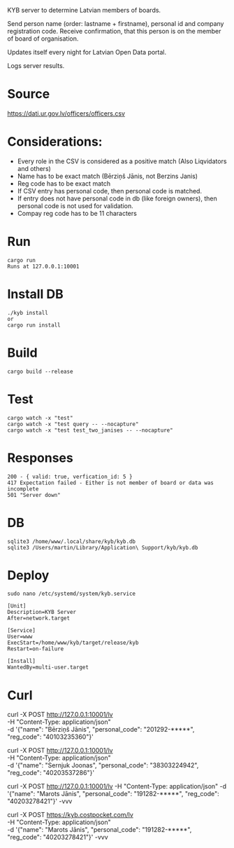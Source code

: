 KYB server to determine Latvian members of boards.

Send person name (order: lastname + firstname), personal id and company registration code.
Receive confirmation, that this person is on the member of board of organisation.

Updates itself every night for Latvian Open Data portal.

Logs server results.

# Source
https://dati.ur.gov.lv/officers/officers.csv

# Considerations:
+ Every role in the CSV is considered as a positive match (Also Liqvidators and others)
+ Name has to be exact match (Bērziņš Jānis, not Berzins Janis)
+ Reg code has to be exact match
+ If CSV entry has personal code, then personal code is matched.
+ If entry does not have personal code in db (like foreign owners), then personal code is not used for validation.
+ Compay reg code has to be 11 characters

# Run
```
cargo run
Runs at 127.0.0.1:10001
```

# Install DB
```
./kyb install
or
cargo run install
```

# Build
```
cargo build --release
```

# Test
```
cargo watch -x "test"
cargo watch -x "test query -- --nocapture"
cargo watch -x "test test_two_janises -- --nocapture"
```

# Responses
```
200 - { valid: true, verfication_id: 5 }
417 Expectation failed - Either is not member of board or data was incomplete
501 "Server down"

```

# DB
```
sqlite3 /home/www/.local/share/kyb/kyb.db
sqlite3 /Users/martin/Library/Application\ Support/kyb/kyb.db
```

# Deploy
```
sudo nano /etc/systemd/system/kyb.service

[Unit]
Description=KYB Server
After=network.target

[Service]
User=www
ExecStart=/home/www/kyb/target/release/kyb
Restart=on-failure

[Install]
WantedBy=multi-user.target
```

# Curl
curl -X POST http://127.0.0.1:10001/lv \
     -H "Content-Type: application/json" \
     -d '{"name": "Bērziņš Jānis", "personal_code": "201292-*****", "reg_code": "40103235360"}'

curl -X POST http://127.0.0.1:10001/lv \
     -H "Content-Type: application/json" \
     -d '{"name": "Sernjuk Joonas", "personal_code": "38303224942", "reg_code": "40203537286"}'

 curl -X POST http://127.0.0.1:10001/lv -H "Content-Type: application/json" -d '{"name": "Marots Jānis", "personal_code": "191282-*****", "reg_code": "40203278421"}' -vvv

 curl -X POST https://kyb.costpocket.com/lv \
     -H "Content-Type: application/json" \
     -d '{"name": "Marots Jānis", "personal_code": "191282-*****", "reg_code": "40203278421"}' -vvv

